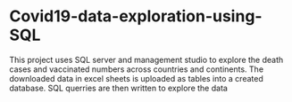 # Covid19-data-exploration-using-SQL
This project uses SQL server and management studio to explore the death cases and vaccinated numbers across countries and continents. 
The downloaded data in excel sheets is uploaded as tables into a created database.
SQL querries are then written to explore the data
